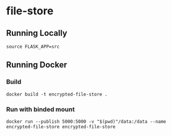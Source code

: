 # file-store

## Running Locally

`source FLASK_APP=src`

## Running Docker

### Build

`docker build -t encrypted-file-store .`

### Run with binded mount

`docker run --publish 5000:5000 -v "$(pwd)"/data:/data --name encrypted-file-store encrypted-file-store`
